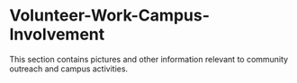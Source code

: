 # Volunteer-Work-Campus-Involvement

This section contains pictures and other information relevant to community outreach and campus activities.
